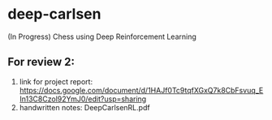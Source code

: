 # deep-carlsen
(In Progress)
Chess using Deep Reinforcement Learning

## For review 2:
1. link for project report: https://docs.google.com/document/d/1HAJf0Tc9tqfXGxQ7k8CbFsvuq_EIn13C8Czol92YmJ0/edit?usp=sharing
2. handwritten notes: DeepCarlsenRL.pdf
